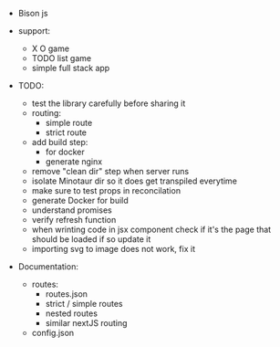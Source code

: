 + Bison js

+ support:
    + X O game
    + TODO list game
    + simple full stack app

+ TODO:
    + test the library carefully before sharing it
    + routing:
        + simple route
        + strict route
    + add build step:
        + for docker
        + generate nginx
    + remove "clean dir" step when server runs
    + isolate Minotaur dir so it does get transpiled everytime
    + make sure to test props in reconcilation
    + generate Docker for build
    + understand promises
    + verify refresh function
    + when wrinting code in jsx component check if it's the page that should be loaded if so update it
    + importing svg to image does not work, fix it


+ Documentation:
    + routes:
        + routes.json
        + strict / simple routes
        + nested routes
        + similar nextJS routing
    + config.json
